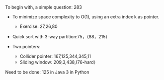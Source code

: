 To begin with, a simple question: 283

+ To minimize space complexity to O(1), using an extra index k as pointer.
	+ Exercise: 27,26,80

+ Quick sort with 3-way partition:75，（88，215）

+ Two pointers:
	+ Collider pointer: 167,125,344,345,11
	+ Sliding window: 209,3,438,(76-hard）




Need to be done:
125 in Java
3 in Python